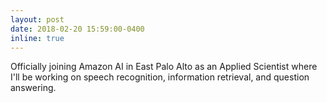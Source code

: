 ```yaml
---
layout: post
date: 2018-02-20 15:59:00-0400
inline: true
---
```


Officially joining Amazon AI in East Palo Alto as an Applied Scientist where I'll be working on speech recognition, information retrieval, and question answering.
